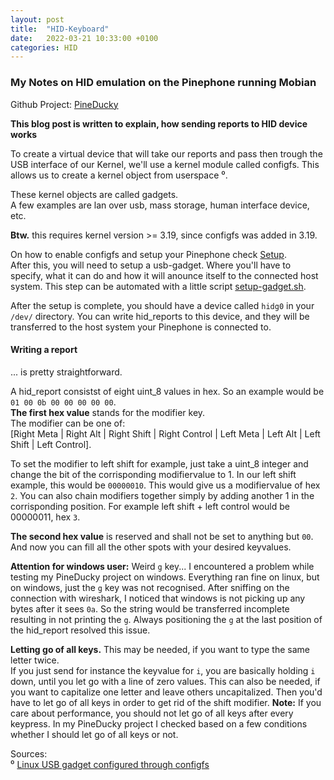 ```yaml
---
layout: post
title:  "HID-Keyboard"
date:   2022-03-21 10:33:00 +0100
categories: HID
---
```

### My Notes on HID emulation on the Pinephone running Mobian

Github Project: [PineDucky](https://github.com/Sherknob/PineDucky)  

**This blog post is written to explain, how sending reports to HID device works**  

To create a virtual device that will take our reports and pass then trough the USB interface of our Kernel, we'll use a kernel module called configfs. This allows us to create a kernel object from userspace ⁰.  

These kernel objects are called gadgets.  
A few examples are lan over usb, mass storage, human interface device, etc.  
  
**Btw.** this requires kernel version >= 3.19, since configfs was added in 3.19.  

On how to enable configfs and setup your Pinephone check [Setup](https://github.com/Sherknob/PineDucky/tree/master/setup).  
After this, you will need to setup a usb-gadget. Where you'll have to specify, what it can do and how it will anounce itself to the connected host system. This step can be automated with a little script [setup-gadget.sh](https://github.com/Sherknob/PineDucky/blob/master/setup/start-gadget.sh).  

After the setup is complete, you should have a device called `hidg0` in your `/dev/` directory. You can write hid_reports to this device, and they will be transferred to the host system your Pinephone is connected to. 

#### Writing a report
... is pretty straightforward.  

A hid_report consistst of eight uint_8 values in hex. So an example would be `01 00 0b 00 00 00 00 00`.  
**The first hex value** stands for the modifier key.  
The modifier can be one of:  
[Right Meta | Right Alt | Right Shift | Right Control | Left Meta | Left Alt | Left Shift | Left Control].  
 
To set the modifier to left shift for example, just take a uint_8 integer and change the bit of the corrisponding modifiervalue to 1. In our left shift example, this would be `00000010`. This would give us a modifiervalue of hex `2`. You can also chain modifiers together simply by adding another 1 in the corrisponding position. For example left shift + left control would be 00000011, hex `3`.  

**The second hex value** is reserved and shall not be set to anything but `00`.  
And now you can fill all the other spots with your desired keyvalues.  

**Attention for windows user:** Weird `g` key... I encountered a problem while testing my PineDucky project on windows. Everything ran fine on linux, but on windows, just the `g` key was not recognised. After sniffing on the connection with wireshark, I noticed that windows is not picking up any bytes after it sees `0a`. So the string would be transferred incomplete resulting in not printing the `g`. Always positioning the `g` at the last position of the hid_report resolved this issue.

**Letting go of all keys.** This may be needed, if you want to type the same letter twice.  
If you just send for instance the keyvalue for `i`, you are basically holding `i` down, until you let go with a line of zero values. This can also be needed, if you want to capitalize one letter and leave others uncapitalized. Then you'd have to let go of all keys in order to get rid of the shift modifier. **Note:** If you care about performance, you should not let go of all keys after every keypress. In my PineDucky project I checked based on a few conditions whether I should let go of all keys or not. 



Sources:  
⁰ [Linux USB gadget configured through configfs](https://www.kernel.org/doc/html/latest/usb/gadget_configfs.html)  

